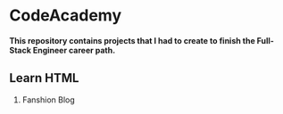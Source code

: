# CodeAcademy

#### This repository contains projects that I had to create to finish the Full-Stack Engineer career path.

## Learn HTML
1. Fanshion Blog
